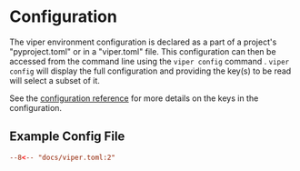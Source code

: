 # Configuration

The viper environment configuration is declared as a part of a project's "pyproject.toml" or in a "viper.toml" file.  This configuration can then be accessed from the command line using the `viper config` command .   `viper config` will display the full configuration and providing the key(s) to be read will select a subset of it.

See the [configuration reference](reference/viper_configuration.md) for more details on the keys in the configuration.

## Example Config File

``` toml
--8<-- "docs/viper.toml:2"
```
